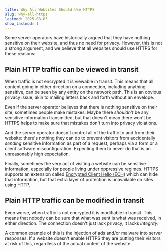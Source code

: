 ```yaml
---
title: Why All Websites Should Use HTTPS
slug: why-all-https
lastmod: 2025-08-03
show_lastmod: 1
---
```


Some server operators have historically argued that they have nothing sensitive on their website, and thus no need for privacy. However, this is not a strong argument, and we believe that all websites should use HTTPS for these reasons:

## Plain HTTP traffic can be viewed in transit

When traffic is not encrypted it is viewable in transit. This means that all content going in either direction on a connection, including anything sensitive, can be seen by any entity on the network path. This is an obvious privacy issue, akin to mailing letters back and forth without an envelope.

Even if the server operator believes that there is nothing sensitive on their site, sometimes people make mistakes. Maybe there *shouldn't* be any sensitive information transmitted, but that doesn't mean there won't be. HTTPS helps to make sure that mistakes don't turn into privacy violations.

And the server operator doesn't control all of the traffic to and from their website: there's nothing they can do to prevent visitors from accidentally *sending* sensitive information as part of a request, perhaps via a form or a client software misconfiguration. Expecting them to never do that is an unreasonably high expectation.

Finally, sometimes the very act of visiting a website can be sensitive information, especially for people living under oppressive regimes. HTTPS supports an extension called [Encrypted Client Hello (ECH)](https://en.wikipedia.org/wiki/Server_Name_Indication#Encrypted_Client_Hello) which can hide that information, but that extra layer of protection is unavailable on sites using HTTP.

## Plain HTTP traffic can be modified in transit

Even worse, when traffic is not encrypted it is modifiable in transit. This means that nobody can be sure that what was sent is what was received, in either direction. The connection doesn't just lack privacy, it lacks *integrity*.

A common example of this is the injection of ads and/or malware into server responses. If a website doesn't enable HTTPS they are putting their visitors at risk of this, regardless of the actual content of the website.
